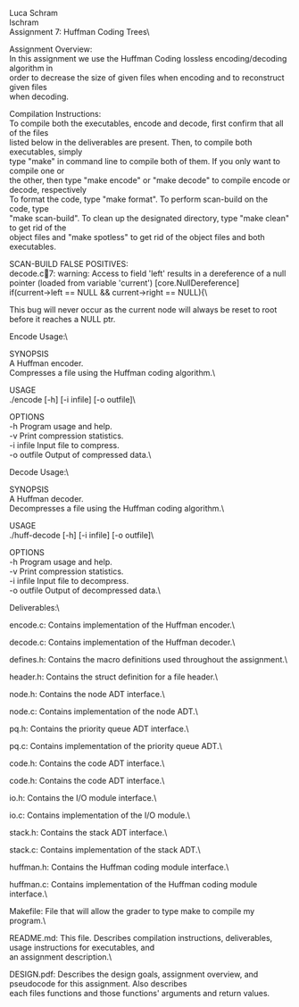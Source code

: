 Luca Schram\
lschram\
Assignment 7: Huffman Coding Trees\

Assignment Overview:\
In this assignment we use the Huffman Coding lossless encoding/decoding algorithm in\
order to decrease the size of given files when encoding and to reconstruct given files\
when decoding.


Compilation Instructions:\
To compile both the executables, encode and decode, first confirm that all of the files\
listed below in the deliverables are present. Then, to compile both executables, simply\
type "make" in command line to compile both of them. If you only want to compile one or\
the other, then type "make encode" or "make decode" to compile encode or decode, respectively\
To format the code, type "make format". To perform scan-build on the code, type\
"make scan-build". To clean up the designated directory, type "make clean" to get rid of the\
object files and "make spotless" to get rid of the object files and both executables.



SCAN-BUILD FALSE POSITIVES:\
decode.c:100:7: warning: Access to field 'left' results in a dereference of a null pointer (loaded from variable 'current') [core.NullDereference]\
		if(current->left == NULL && current->right == NULL){\ 

This bug will never occur as the current node will always be reset to root before it reaches a NULL ptr. 




Encode Usage:\

SYNOPSIS\
  A Huffman encoder.\
  Compresses a file using the Huffman coding algorithm.\

USAGE\
  ./encode [-h] [-i infile] [-o outfile]\

OPTIONS\
  -h             Program usage and help.\
  -v             Print compression statistics.\
  -i infile      Input file to compress.\
  -o outfile     Output of compressed data.\



Decode Usage:\

SYNOPSIS\
  A Huffman decoder.\
  Decompresses a file using the Huffman coding algorithm.\

USAGE\
  ./huff-decode [-h] [-i infile] [-o outfile]\

OPTIONS\
  -h             Program usage and help.\
  -v             Print compression statistics.\
  -i infile      Input file to decompress.\
  -o outfile     Output of decompressed data.\



Deliverables:\

encode.c: Contains implementation of the Huffman encoder.\

decode.c: Contains implementation of the Huffman decoder.\

defines.h: Contains the macro definitions used throughout the assignment.\

header.h: Contains the struct definition for a file header.\

node.h: Contains the node ADT interface.\

node.c: Contains implementation of the node ADT.\

pq.h: Contains the priority queue ADT interface.\

pq.c: Contains implementation of the priority queue ADT.\

code.h: Contains the code ADT interface.\

code.h: Contains the code ADT interface.\

io.h: Contains the I/O module interface.\

io.c: Contains implementation of the I/O module.\

stack.h: Contains the stack ADT interface.\

stack.c: Contains implementation of the stack ADT.\

huffman.h: Contains the Huffman coding module interface.\

huffman.c: Contains implementation of the Huffman coding module interface.\

Makefile: File that will allow the grader to type make to compile my program.\

README.md: This file. Describes compilation instructions, deliverables, usage instructions for executables, and\
an assignment description.\

DESIGN.pdf: Describes the design goals, assignment overview, and pseudocode for this assignment. Also describes\
each files functions and those functions' arguments and return values.


